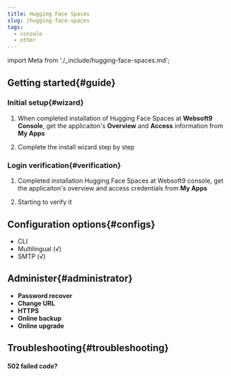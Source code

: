 ```yaml
---
title: Hugging Face Spaces
slug: /hugging-face-spaces
tags:
  - console
  - other
---
```


import Meta from './_include/hugging-face-spaces.md';

<Meta name="meta" />

## Getting started{#guide}

### Initial setup{#wizard}

1. When completed installation of Hugging Face Spaces at **Websoft9 Console**, get the applicaiton's **Overview** and **Access** information from **My Apps**  

2. Complete the install wizard step by step

### Login verification{#verification}

1. Completed installation Hugging Face Spaces at Websoft9 console, get the applicaiton's overview and access credentials from **My Apps**  

2. Starting to verify it

## Configuration options{#configs}

- CLI
- Multilingual (√)
- SMTP (√)

## Administer{#administrator}

- **Password recover**
- **Change URL**
- **HTTPS**
- **Online backup**
- **Online upgrade**

## Troubleshooting{#troubleshooting}

#### 502 failed code?